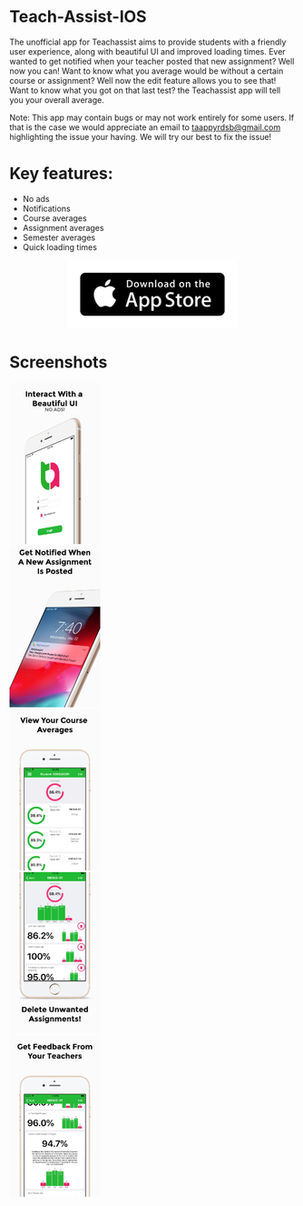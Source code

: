 # Teach-Assist-IOS
The unofficial app for Teachassist aims to provide students with a friendly user experience, along with beautiful UI and improved loading times. Ever wanted to get notified when your teacher posted that new assignment? Well now you can! Want to know what you average would be without a certain course or assignment? Well now the edit feature allows you to see that! Want to know what you got on that last test? the Teachassist app will tell you your overall average. 

Note: This app may contain bugs or may not work entirely for some users. If that is the case we would appreciate an email to taappyrdsb@gmail.com highlighting the issue your having. We will try our best to fix the issue!

# Key features:

  - No ads
  - Notifications
  - Course averages
  - Assignment averages
  - Semester averages
  - Quick loading times





<p align="center">
  <a href="https://apps.apple.com/us/app/teachassist-yrdsb/id1462828920?ls=1">
    <img src="./Images/Download_on_the_App_Store_Badge.png" />
  </a>
</p>

# Screenshots

 <div class="row">
  <div class="column">
    <img src="./Images/Screenshot1.jpg" width=160 height=284>
  </div>
  <div class="column">
    <img src="./Images/Screenshot2.jpg" width=160 height=284>
  </div>
  <div class="column">
    <img src="./Images/Screenshot3.jpg" width=160 height=284>
  </div>
  <div class="column">
    <img src="./Images/Screenshot4.jpg" width=160 height=284>
  </div>
  <div class="column">
    <img src="./Images/Screenshot5.jpg" width=160 height=284>
  </div>
</div> 
